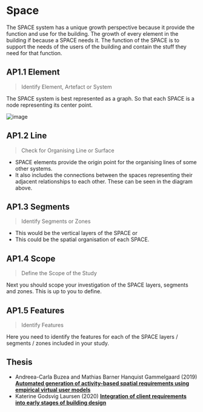 # Space

The SPACE system has a unique growth perspective because it provide the function and use for the building. The growth of every element in the building if because a SPACE needs it. The function of the SPACE is to support the needs of the users of the building and contain the stuff they need for that function.

## AP1.1 Element
> Identify Element, Artefact or System

The SPACE system is best represented as a graph. So that each SPACE is a node representing its center point.

![image](https://github.com/user-attachments/assets/27f182b2-24a2-46c5-a007-ea9a4a775170)


## AP1.2 Line
> Check for Organising Line or Surface

* SPACE elements provide the origin point for the organising lines of some other systems.
* It also includes the connections between the spaces representing their adjacent relationships to each other. These can be seen in the diagram above.

## AP1.3 Segments
> Identify Segments or Zones

* This would be the vertical layers of the SPACE or
* This could be the spatial organisation of each SPACE.

## AP1.4 Scope
> Define the Scope of the Study

Next you should scope your investigation of the SPACE layers, segments and zones. This is up to you to define.

## AP1.5 Features
> Identify Features

Here you need to identify the features for each of the SPACE layers / segments / zones included in your study.

## Thesis
* Andreea-Carla Buzea and Mathias Barner Hanquist Gammelgaard (2019) [**Automated generation of activity-based spatial requirements using empirical virtual user models**](https://findit.dtu.dk/en/catalog/5d3d833ed9001d32f558c129)
* Katerine Godsvig Laursen (2020) [**Integration of client requirements into early stages of building design**](https://findit.dtu.dk/en/catalog/5e5cf806d9001d01632c0024)


[site]: /Agile/Systems/Site
[floor]: /Agile/Systems/Floor
[facade]: /Agile/Systems/Facade
[core]: /Agile/Systems/Core
[space]: /Agile/Systems/Space
[structure]: /Agile/Systems/Structure
[services]: /Agile/Systems/Services
[fire]: /Agile/Systems/Fire
[materials]: /Agile/Systems/Materials
[build]: /Agile/Systems/Build
